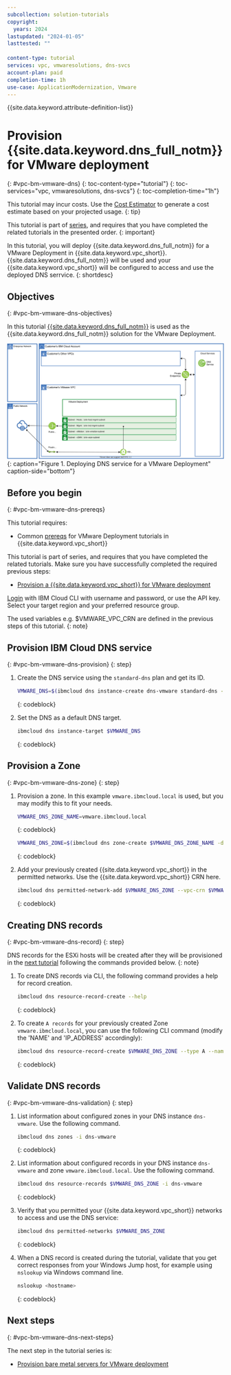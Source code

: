 ```yaml
---
subcollection: solution-tutorials
copyright:
  years: 2024
lastupdated: "2024-01-05"
lasttested: ""

content-type: tutorial
services: vpc, vmwaresolutions, dns-svcs
account-plan: paid
completion-time: 1h
use-case: ApplicationModernization, Vmware
---
```

{{site.data.keyword.attribute-definition-list}}


# Provision {{site.data.keyword.dns_full_notm}} for VMware deployment
{: #vpc-bm-vmware-dns}
{: toc-content-type="tutorial"}
{: toc-services="vpc, vmwaresolutions, dns-svcs"}
{: toc-completion-time="1h"}

<!--##istutorial#-->
This tutorial may incur costs. Use the [Cost Estimator](/estimator) to generate a cost estimate based on your projected usage.
{: tip}

<!--#/istutorial#-->

This tutorial is part of [series](/docs/solution-tutorials?topic=solution-tutorials-vpc-bm-vmware#vpc-bm-vmware-objectives), and requires that you have completed the related tutorials in the presented order.
{: important}

In this tutorial, you will deploy {{site.data.keyword.dns_full_notm}} for a VMware Deployment in {{site.data.keyword.vpc_short}}. {{site.data.keyword.dns_full_notm}} will be used and your {{site.data.keyword.vpc_short}} will be configured to access and use the deployed DNS serrvice.
{: shortdesc}

## Objectives
{: #vpc-bm-vmware-dns-objectives}

In this tutorial [{{site.data.keyword.dns_full_notm}}](/docs/dns-svcs?topic=dns-svcs-getting-started) is used as the {{site.data.keyword.dns_full_notm}} solution for the VMware Deployment.

![Deploying DNS service for a VMware Deployment](images/solution63-ryo-vmware-on-vpc/Self-Managed-Simple-20210813v1-DNS.svg "Deploying DNS service for a VMware Deployment"){: caption="Figure 1. Deploying DNS service for a VMware Deployment" caption-side="bottom"}


## Before you begin
{: #vpc-bm-vmware-dns-prereqs}

This tutorial requires:

* Common [prereqs](/docs/solution-tutorials?topic=solution-tutorials-vpc-bm-vmware#vpc-bm-vmware-prereqs) for VMware Deployment tutorials in {{site.data.keyword.vpc_short}}

This tutorial is part of series, and requires that you have completed the related tutorials. Make sure you have successfully completed the required previous steps:

* [Provision a {{site.data.keyword.vpc_short}} for VMware deployment](/docs/solution-tutorials?topic=solution-tutorials-vpc-bm-vmware-vpc#vpc-bm-vmware-vpc)

[Login](/docs/cli?topic=cli-getting-started) with IBM Cloud CLI with username and password, or use the API key. Select your target region and your preferred resource group.

The used variables e.g. $VMWARE_VPC_CRN are defined in the previous steps of this tutorial.
{: note}


## Provision IBM Cloud DNS service
{: #vpc-bm-vmware-dns-provision}
{: step}

1. Create the DNS service using the `standard-dns` plan and get its ID.

   ```sh
   VMWARE_DNS=$(ibmcloud dns instance-create dns-vmware standard-dns --output json | jq -r .id)
   ```
   {: codeblock}

2. Set the DNS as a default DNS target.

   ```sh
   ibmcloud dns instance-target $VMWARE_DNS
   ```
   {: codeblock}


## Provision a Zone
{: #vpc-bm-vmware-dns-zone}
{: step}

1. Provision a zone. In this example `vmware.ibmcloud.local` is used, but you may modify this to fit your needs.

   ```sh
   VMWARE_DNS_ZONE_NAME=vmware.ibmcloud.local
   ```
   {: codeblock}
   
   ```sh
   VMWARE_DNS_ZONE=$(ibmcloud dns zone-create $VMWARE_DNS_ZONE_NAME -d "Zone for VMware on VPC" --output json | jq -r .id)
   ```
   {: codeblock}

2. Add your previously created {{site.data.keyword.vpc_short}} in the permitted networks. Use the {{site.data.keyword.vpc_short}} CRN here.

   ```sh
   ibmcloud dns permitted-network-add $VMWARE_DNS_ZONE --vpc-crn $VMWARE_VPC_CRN
   ```
   {: codeblock}


## Creating DNS records
{: #vpc-bm-vmware-dns-record}
{: step}

DNS records for the ESXi hosts will be created after they will be provisioned in the [next tutorial](/docs/solution-tutorials?topic=solution-tutorials-vpc-bm-vmware-bms#vpc-bm-vmware-bms) following the commands provided below.
{: note}

1. To create DNS records via CLI, the following command provides a help for record creation.

   ```sh
   ibmcloud dns resource-record-create --help
   ```
   {: codeblock}

2. To create `A records` for your previously created Zone `vmware.ibmcloud.local`, you can use the following CLI command (modify the 'NAME' and 'IP_ADDRESS' accordingly):

   ```sh
   ibmcloud dns resource-record-create $VMWARE_DNS_ZONE --type A --name NAME --ipv4 IP_ADDRESS
   ```
   {: codeblock}


## Validate DNS records
{: #vpc-bm-vmware-dns-validation}
{: step}

1. List information about configured zones in your DNS instance `dns-vmware`. Use the following command.

   ```sh
   ibmcloud dns zones -i dns-vmware
   ```
   {: codeblock}

2. List information about configured records in your DNS instance `dns-vmware` and zone `vmware.ibmcloud.local`. Use the following command.

   ```sh
   ibmcloud dns resource-records $VMWARE_DNS_ZONE -i dns-vmware 
   ```
   {: codeblock}

3. Verify that you permitted your {{site.data.keyword.vpc_short}} networks to access and use the DNS service:

   ```sh
   ibmcloud dns permitted-networks $VMWARE_DNS_ZONE
   ```
   {: codeblock}

4. When a DNS record is created during the tutorial, validate that you get correct responses from your Windows Jump host, for example using `nslookup` via Windows command line.

   ```sh
   nslookup <hostname>
   ```
   {: codeblock}

## Next steps
{: #vpc-bm-vmware-dns-next-steps}

The next step in the tutorial series is:

* [Provision bare metal servers for VMware deployment](/docs/solution-tutorials?topic=solution-tutorials-vpc-bm-vmware-bms#vpc-bm-vmware-bms)
